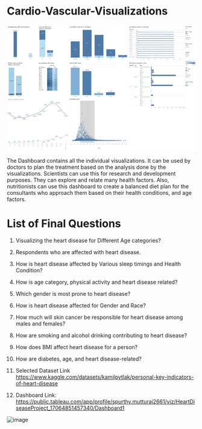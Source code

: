 # Cardio-Vascular-Visualizations

![alt text](https://github.com/spurthy99/Cardio-Vascular-Visualizations/blob/main/Images/Dashboard.png)

The Dashboard contains all the individual visualizations. It can be used by doctors to plan the treatment based on the analysis done by the visualizations. Scientists can use this for research and development purposes. They can explore and relate many health factors. Also, nutritionists can use this dashboard to create a balanced diet plan for the consultants who approach them based on their health conditions, and age factors.

# List of Final Questions

1.	Visualizing the heart disease for Different Age categories?
2.	Respondents who are affected with heart disease.
3.	How is heart disease affected by Various sleep timings and Health Condition?
4.	How is age category, physical activity and heart disease related?
5.	Which gender is most prone to heart disease?
6.	 How is heart disease affected for Gender and Race?
7.	 How much will skin cancer be responsible for heart disease among males and females?
8.	 How are smoking and alcohol drinking contributing to heart disease?
9.	 How does BMI affect heart disease for a person?
10.	How are diabetes, age, and heart disease-related?

1. Selected Dataset Link 
https://www.kaggle.com/datasets/kamilpytlak/personal-key-indicators-of-heart-disease

2. Dashboard Link:
https://public.tableau.com/app/profile/spurthy.mutturaj2661/viz/HeartDiseaseProject_17064851457340/Dashboard1




















![image](https://github.com/spurthy99/Cardio-Vascular-Visualizations/assets/157940924/56434e8e-03ea-47c7-a5f9-979413c5fa1d)
